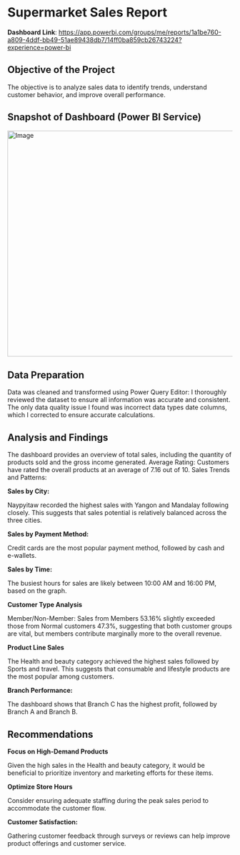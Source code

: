 # **Supermarket Sales Report**

**Dashboard Link**:  https://app.powerbi.com/groups/me/reports/1a1be760-a809-4ddf-bb49-51ae89438db7/14ff0ba859cb26743224?experience=power-bi
 
## **Objective of the Project**
The objective is to analyze sales data to identify trends, understand customer behavior, and improve overall performance. 

## **Snapshot of Dashboard (Power BI Service)**

<img width="917" height="506" alt="Image" src="https://github.com/user-attachments/assets/0bbb2856-6ed7-4f5a-bd4c-6f401d073d6d" />

## **Data Preparation**

Data was cleaned and transformed using Power Query Editor:
I thoroughly reviewed the dataset to ensure all information was accurate and consistent. The only data quality issue I found was incorrect data types date columns, which I corrected to ensure accurate calculations.

## **Analysis and Findings**

The dashboard provides an overview of total sales, including the quantity of products sold and the gross income generated. 
Average Rating: Customers have rated the overall products at an average of 7.16 out of 10. Sales Trends and Patterns:

**Sales by City:**

Naypyitaw recorded the highest sales with Yangon and Mandalay following closely. This suggests that sales potential is relatively balanced across the three cities.

**Sales by Payment Method:**

Credit cards are the most popular payment method, followed by cash and e-wallets.

**Sales by Time:**

The busiest hours for sales are likely between 10:00 AM and 16:00 PM, based on the graph.

**Customer Type Analysis**

Member/Non-Member:
Sales from Members 53.16% slightly exceeded those from Normal customers 47.3%, suggesting that both customer groups are vital, but members contribute marginally more to the overall revenue.

**Product Line Sales**

The Health and beauty category achieved the highest sales followed by Sports and travel. This suggests that consumable and lifestyle products are the most popular among customers.

**Branch Performance:**

The dashboard shows that Branch C has the highest profit, followed by Branch A and Branch B.

## **Recommendations**

**Focus on High-Demand Products**

Given the high sales in the Health and beauty category, it would be beneficial to prioritize inventory and marketing efforts for these items.

**Optimize Store Hours**

Consider ensuring adequate staffing during the peak sales period to accommodate the customer flow.

**Customer Satisfaction:**

Gathering customer feedback through surveys or reviews can help improve product offerings and customer service.
